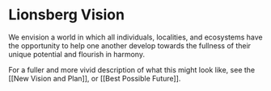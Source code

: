 # Lionsberg Vision  

We envision a world in which all individuals, localities, and ecosystems have the opportunity to help one another develop towards the fullness of their unique potential and flourish in harmony. 

For a fuller and more vivid description of what this might look like, see the [[New Vision and Plan]], or [[Best Possible Future]]. 
